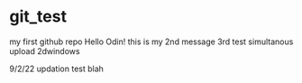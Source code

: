 # git_test
my first github repo
Hello Odin!
this is my 2nd message
3rd test
simultanous upload 2dwindows

9/2/22 updation test
blah